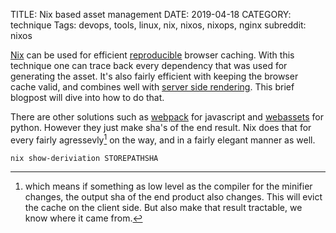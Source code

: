 TITLE: Nix based asset management
DATE: 2019-04-18
CATEGORY: technique
Tags: devops, tools, linux, nix, nixos, nixops, nginx
subreddit: nixos

[Nix](https://nixos.org/) can be used for efficient [reproducible](https://en.wikipedia.org/wiki/Reproducible_builds) browser caching.
With this technique one can trace back every dependency that
was used for generating the asset.
It's also fairly efficient with keeping the browser cache valid,
and combines well with [server side rendering]({filename}/server-side-rendering-reflex.md).
This brief blogpost will dive into how to do that.

There are other solutions such as
[webpack](https://webpack.js.org/guides/asset-management/)
for javascript and 
[webassets](https://github.com/miracle2k/webassets) for python.
However they just make sha's of the end result.
Nix does that for every fairly agressevly[^dependency] on the way,
and in a fairly elegant manner as well.

[^dependency]: which means if something as low level as the 
	compiler for the minifier changes, the output sha of the end 
	product also changes.
	This will evict the cache on the client side.
	But also make that result tractable, we know where it came from.


```shell
nix show-deriviation STOREPATHSHA
